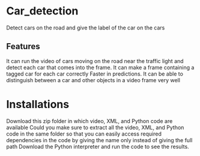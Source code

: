 # Car_detection
Detect cars on the road and give the label of the car on the cars
## Features
It can run the video of cars moving on the road near the traffic light and detect each car that comes into the frame.
It can make a frame containing a tagged car for each car correctly 
Faster in predictions.
It can be able to distinguish between a car and other objects in a video frame very well 

# Installations 
Download this zip folder in which video, XML, and Python code are available
Could you make sure to extract all the video, XML, and Python code in the same folder so that you can easily access required dependencies in the code by giving the name only instead of giving the full path
Download the Python interpreter and run the code to see the results. 




